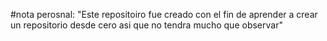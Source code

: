 #nota perosnal: "Este repositoiro fue creado con el fin de aprender a crear un repositorio desde cero asi que no tendra mucho que observar"
